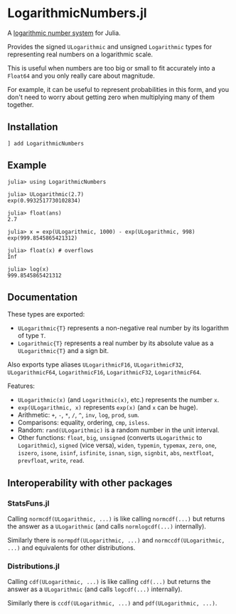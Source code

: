 # LogarithmicNumbers.jl

A [logarithmic number system](https://en.wikipedia.org/wiki/Logarithmic_number_system) for
Julia.

Provides the signed `ULogarithmic` and unsigned `Logarithmic` types for representing real
numbers on a logarithmic scale.

This is useful when numbers are too big or small to fit accurately into a `Float64` and you
only really care about magnitude.

For example, it can be useful to represent probabilities in this form, and you don't need to
worry about getting zero when multiplying many of them together.

## Installation

```
] add LogarithmicNumbers
```

## Example
```
julia> using LogarithmicNumbers

julia> ULogarithmic(2.7)
exp(0.9932517730102834)

julia> float(ans)
2.7

julia> x = exp(ULogarithmic, 1000) - exp(ULogarithmic, 998)
exp(999.8545865421312)

julia> float(x) # overflows
Inf

julia> log(x)
999.8545865421312
```

## Documentation

These types are exported:
* `ULogarithmic{T}` represents a non-negative real number by its logarithm of type `T`.
* `Logarithmic{T}` represents a real number by its absolute value as a `ULogarithmic{T}` and
  a sign bit.

Also exports type aliases `ULogarithmicF16`, `ULogarithmicF32`, `ULogarithmicF64`,
`LogarithmicF16`, `LogarithmicF32`, `LogarithmicF64`.

Features:
* `ULogarithmic(x)` (and `Logarithmic(x)`, etc.) represents the number `x`.
* `exp(ULogarithmic, x)` represents `exp(x)` (and `x` can be huge).
* Arithmetic: `+`, `-`, `*`, `/`, `^`, `inv`, `log`, `prod`, `sum`.
* Comparisons: equality, ordering, `cmp`, `isless`.
* Random: `rand(ULogarithmic)` is a random number in the unit interval.
* Other functions: `float`, `big`, `unsigned` (converts `ULogarithmic` to `Logarithmic`),
  `signed` (vice versa), `widen`, `typemin`, `typemax`, `zero`, `one`, `iszero`, `isone`,
  `isinf`, `isfinite`, `isnan`, `sign`, `signbit`, `abs`, `nextfloat`, `prevfloat`, `write`,
  `read`.

## Interoperability with other packages

### StatsFuns.jl

Calling `normcdf(ULogarithmic, ...)` is like calling `normcdf(...)` but returns the answer
as a `ULogarithmic` (and calls `normlogcdf(...)` internally).

Similarly there is `normpdf(ULogarithmic, ...)` and `normccdf(ULogarithmic, ...)` and
equivalents for other distributions.

### Distributions.jl

Calling `cdf(ULogarithmic, ...)` is like calling `cdf(...)` but returns the answer as a
`ULogarithmic` (and calls `logcdf(...)` internally).

Similarly there is `ccdf(ULogarithmic, ...)` and `pdf(ULogarithmic, ...)`.
